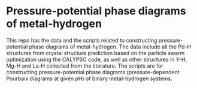 # Pressure-potential phase diagrams of metal-hydrogen

This repo has the data and the scripts related to constructing pressure-potential phase diagrams of metal-hydrogen. The data include all the Pd-H structures from crystal structure prediction based on the particle swarm optimization using the CALYPSO code, as well as other structures in Y-H, Mg-H and La-H collected from the literature. The scripts are for constructing pressure-potential phase diagrams (pressure-dependent Pourbaix diagrams at given pH) of binary metal-hydrogen systems. 
